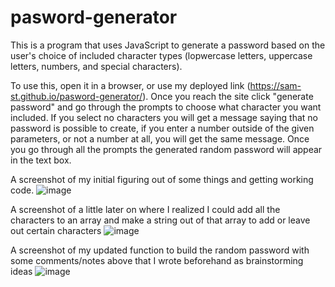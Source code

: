 # pasword-generator

This is a program that uses JavaScript to generate a password based on the user's choice of included character types (lopwercase letters, uppercase letters, numbers, and special characters).

To use this, open it in a browser, or use my deployed link (https://sam-st.github.io/pasword-generator/). Once you reach the site click "generate password" and go through the prompts to choose what character you want included.
If you select no characters you will get a message saying that no password is possible to create, if you enter a number outside of the given parameters, or not a number at all, you will get the same message.
Once you go through all the prompts the generated random password will appear in the text box.

A screenshot of my initial figuring out of some things and getting working code.
![image](https://github.com/sam-st/pasword-generator/assets/52641515/64de6c73-8a56-47d3-8bea-bdd3ce747708)

A screenshot of a little later on where I realized I could add all the characters to an array and make a string out of that array to add or leave out certain characters
![image](https://github.com/sam-st/pasword-generator/assets/52641515/69e08a7b-f858-41ca-9598-497e0afd2091)

A screenshot of my updated function to build the random password with some comments/notes above that I wrote beforehand as brainstorming ideas
![image](https://github.com/sam-st/pasword-generator/assets/52641515/37c35541-4761-4609-a369-3d1aa5c8f3d1)
